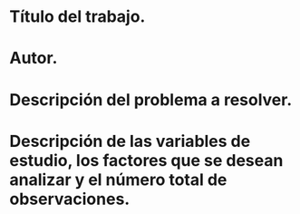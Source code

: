 # Título del trabajo.

# Autor.

# Descripción del problema a resolver.

# Descripción de las variables de estudio, los factores que se desean analizar y el número total de observaciones.
